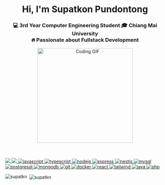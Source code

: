 <h1 align="center">Hi, I'm Supatkon Pundontong</h1>
<h3 align="center">💻 3rd Year Computer Engineering Student 🎓 Chiang Mai University <br>
  🔥 Passionate about Fullstack Development</h3>





<div align="center">
  <img src="https://media.licdn.com/dms/image/v2/D4D12AQHGG4J6b6OmyQ/article-cover_image-shrink_720_1280/article-cover_image-shrink_720_1280/0/1709674937953?e=2147483647&v=beta&t=tgAv-o8rHSfUFWzGQT2nCOfZkc2Hdluh-9xTR3Opu-w" alt="Coding GIF" width="300"/>
</div>


 <br>
 <br>
<p style="text-decoration: none;"> 
  <!-- HTML & CSS -->
  <a href="https://www.w3.org/html/" target="_blank"> 
    <img src="https://img.shields.io/badge/HTML5-E34F26?style=for-the-badge&logo=html5&logoColor=white" /> 
  </a> 
  <a href="https://www.w3schools.com/css/" target="_blank" rel="noreferrer"> 
    <img src="https://img.shields.io/badge/CSS3-1572B6?style=for-the-badge&logo=css3&logoColor=white" /> 
  </a>

  <!-- JavaScript & Related -->
  <a href="https://developer.mozilla.org/en-US/docs/Web/JavaScript" target="_blank" rel="noreferrer"> 
    <img src="https://img.shields.io/badge/JavaScript-323330?style=for-the-badge&logo=javascript&logoColor=F7DF1E" alt="javascript" /> 
  </a> 
  <a href="https://www.typescriptlang.org/" target="_blank" rel="noreferrer"> 
    <img src="https://img.shields.io/badge/TypeScript-007ACC?style=for-the-badge&logo=typescript&logoColor=white" alt="typescript" "/> 
  </a>
  <a href="https://nodejs.org" target="_blank" rel="noreferrer"> 
    <img src="https://img.shields.io/badge/Node%20js-339933?style=for-the-badge&logo=nodedotjs&logoColor=white" alt="nodejs" /> 
  </a>
  <a href="https://expressjs.com" target="_blank" rel="noreferrer"> 
    <img src="https://img.shields.io/badge/Express%20js-000000?style=for-the-badge&logo=express&logoColor=white" alt="express" /> 
  </a>
  <a href="https://nestjs.com/" target="_blank" rel="noreferrer"> 
    <img src="https://img.shields.io/badge/nestjs-E0234E?style=for-the-badge&logo=nestjs&logoColor=white" alt="nestjs"/> 
  </a>

  <!-- Databases -->
  <a href="https://www.mysql.com/" target="_blank" rel="noreferrer"> 
    <img src="https://img.shields.io/badge/MySQL-005C84?style=for-the-badge&logo=mysql&logoColor=white" alt="mysql" /> 
  </a> 
  <a href="https://www.postgresql.org" target="_blank" rel="noreferrer"> 
    <img src="https://img.shields.io/badge/PostgreSQL-316192?style=for-the-badge&logo=postgresql&logoColor=white" alt="postgresql" /> 
  </a>
  <a href="https://www.mongodb.com/" target="_blank" rel="noreferrer"> 
    <img src="https://img.shields.io/badge/MongoDB-4EA94B?style=for-the-badge&logo=mongodb&logoColor=white" alt="mongodb"/> 
  </a>

  <!-- Tools -->
  <a href="https://git-scm.com/" target="_blank" rel="noreferrer"> 
    <img src="https://img.shields.io/badge/GitHub-100000?style=for-the-badge&logo=github&logoColor=white" alt="git" /> 
  </a> 
  <a href="https://www.docker.com/" target="_blank" rel="noreferrer"> 
    <img src="https://img.shields.io/badge/Docker-2CA5E0?style=for-the-badge&logo=docker&logoColor=white" alt="docker" /> 
  </a>

  <!-- Frameworks & Libraries -->
  <a href="https://reactjs.org/" target="_blank" rel="noreferrer"> 
    <img src="https://img.shields.io/badge/React-20232A?style=for-the-badge&logo=react&logoColor=61DAFB" alt="react" /> 
  </a> 
  <a href="https://tailwindcss.com/" target="_blank" rel="noreferrer"> 
    <img src="https://img.shields.io/badge/Tailwind_CSS-38B2AC?style=for-the-badge&logo=tailwind-css&logoColor=white" alt="tailwind" /> 
  </a>

  <!-- Java & PHP -->
  <a href="https://www.java.com" target="_blank" rel="noreferrer"> 
    <img src="https://img.shields.io/badge/java-%23ED8B00.svg?style=for-the-badge&logo=openjdk&logoColor=white" alt="java"/> 
  </a> 
  <a href="https://www.php.net" target="_blank" rel="noreferrer"> 
    <img src="https://img.shields.io/badge/PHP-777BB4?style=for-the-badge&logo=php&logoColor=white" alt="php"/> 
  </a>
</p>




<p><img align="left" src="https://github-readme-stats.vercel.app/api/top-langs?username=supatkn&show_icons=true&locale=en&layout=compact" alt="supatkn" /></p>

<p>&nbsp;<img align="center" src="https://github-readme-stats.vercel.app/api?username=supatkn&show_icons=true&locale=en" alt="supatkn" /></p>
